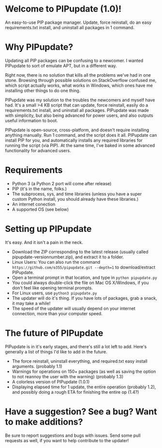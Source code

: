 # Welcome to PIPupdate (1.0)!
An easy-to-use PIP package manager. Update, force reinstall, do an easy requirements.txt install, and uninstall all packages in 1 command.

# Why PIPupdate?
Updating all PIP packages can be confusing to a newcomer. I wanted PIPupdate to sort of emulate APT, but in a different way.

Right now, there is no solution that kills all the problems we've had in one stone. Browsing through possible solutions on StackOverflow confused me, which script actually works, what works in Windows, which ones have me installing other things to do one thing.

PIPupdate was my solution to the troubles the newcomers and myself have had. It's a small >4 KB script that can update, force reinstall, easily do a requirements.txt install, and uninstall all packages. PIPupdate was made with simplicity, but also being advanced for power users, and also outputs useful information to boot.

PIPupdate is open-source, cross-platform, and doesn't require installing anything manually. Run 1 command, and the script does it all. PIPupdate can install PIP for you, and automatically installs any required libraries for running the script (via PIP). At the same time, I've baked in some advanced functionality for advanced users.

# Requirements
* Python 3 (a Python 2 port will come after release)
* PIP (it's in the name, folks.)
* The subprocess, sys, and time libraries (unless you have a super custom Python install, you should already have these libraries.)
* An internet conection
* A supported OS (see below)

# Setting up PIPupdate
It's easy. And it isn't a pain in the neck.

* Download the ZIP corresponding to the latest release (usually called pipupdate-versionnumber.zip), and extract it to a folder.
* Linux Users: You can also run the command ```https://github.com/o355/pipupdate.git --depth=1``` to download/extract PIPupdate.
* Open a terminal prompt in that location, and type in ```python pipupdate.py```
* You could always double-click the file on Mac OS X/Windows, if you don't feel like opening terminal prompts.
* For Linux users, use ```python3 pipupdate.py```
* The updater will do it's thing. If you have lots of packages, grab a snack, it may take a while!
* The speed of the updater will usually depend on your internet connection, more than your computer speed.

# The future of PIPupdate
PIPupdate is in it's early stages, and there's still a lot left to add. Here's generally a list of things I'd like to add in the future.

* The force reinstall, uninstall everything, and required.txt easy install arguments. (probably 1.1)
* Warnings for operations on 150+ packages (as well as saving the option to not reannoy the user with the warning) (probably 1.3)
* A colorless version of PIPupdate (1.0.1)
* Displaying elapsed time for 1 update, the entire operation (probably 1.2), and possibly doing a rough ETA for finishing the entire op (1.4?)

# Have a suggestion? See a bug? Want to make additions?
Be sure to report suggestions and bugs with issues.
Send some pull requests as well, if you want to help contribute to the updater!
